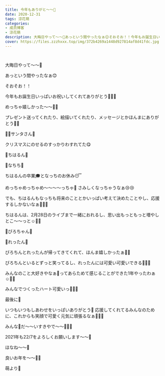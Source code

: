 ```yaml
---
title: 今年もありがと〜〜🍅
date: 2020-12-31
tags: 涼花萌
categories: 
- 成员博客
- 涼花萌
description: 大晦日やって〜〜🤭あっという間やったなぁ😊そおそお！！今年もお誕生日いっぱいお祝いしてくれてありがとう🥰💓💓めっちゃ嬉しかった〜〜💓💓プレゼント送っ...
cover: https://files.zzzhxxx.top/img/372b4269a1448d927814af8d41fdc.jpg 
---
```


        ﻿



大晦日やって〜〜🤭



あっという間やったなぁ😊







そおそお！！

今年もお誕生日いっぱいお祝いしてくれてありがとう🥰💓💓


めっちゃ嬉しかった〜〜💓💓


プレゼント送ってくれたり、絵描いてくれたり、メッセージとかほんまにありがとう🍅🍅





🎅🏻サンタさん🎁







クリスマスにのせるのすっかりわすれてた😋










💓ちはるん💓






💓なちち💓








ちはるんの卒業🎓となっちのお休み😴



めっちゃめっちゃめ〜〜〜〜っちゃ🥺
さみしくなっちゃうなぁ😢😢



でも、ちはるんもなっちも将来のこととかいっぱい考えて決めたことやし、応援するしかないなぁ🍋🥺💓






ちはるんは、2月28日のライブまで一緒におれるし、思い出もっともっと増やしとこ〜〜っと☺️💓💓









💓ぴろちゃん💓



💓れったん💓






ぴろちんとれったんが帰ってきてくれて、ほんま嬉しかったぁ🥰🥰



ぴろちんといるとずっと笑ってるし、れったんには可愛い可愛いできる🥰💓💓




みんなのこと大好きやなぁ💓ってあらためて感じることができた1年やったわぁ☺️💓💓









みんなでつくったハート可愛いっ🥰💓💓












最後に🥰


いつもいつもしあわせをいっぱいありがとう💓
応援してくれてるみんなのために、これからも笑顔で可愛く元気に頑張るなぁ🍋😊💓



みんな💓だ〜〜いすきやで〜〜🥰💓💓





2021年も22/7をよろしくお願いします〜〜💓


ほなね〜〜💓

良いお年を〜〜💓💓



萌より💓


